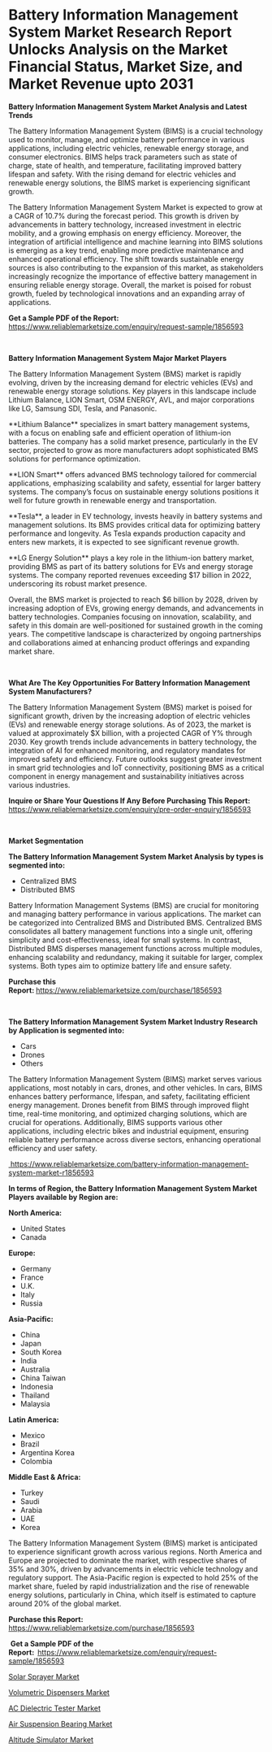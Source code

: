 <p><h1>Battery Information Management System Market Research Report Unlocks Analysis on the Market Financial Status, Market Size, and Market Revenue upto 2031</h1></p><p><strong>Battery Information Management System Market Analysis and Latest Trends</strong></p>
<p><p>The Battery Information Management System (BIMS) is a crucial technology used to monitor, manage, and optimize battery performance in various applications, including electric vehicles, renewable energy storage, and consumer electronics. BIMS helps track parameters such as state of charge, state of health, and temperature, facilitating improved battery lifespan and safety. With the rising demand for electric vehicles and renewable energy solutions, the BIMS market is experiencing significant growth.</p><p>The Battery Information Management System Market is expected to grow at a CAGR of 10.7% during the forecast period. This growth is driven by advancements in battery technology, increased investment in electric mobility, and a growing emphasis on energy efficiency. Moreover, the integration of artificial intelligence and machine learning into BIMS solutions is emerging as a key trend, enabling more predictive maintenance and enhanced operational efficiency. The shift towards sustainable energy sources is also contributing to the expansion of this market, as stakeholders increasingly recognize the importance of effective battery management in ensuring reliable energy storage. Overall, the market is poised for robust growth, fueled by technological innovations and an expanding array of applications.</p></p>
<p><strong>Get a Sample PDF of the Report:&nbsp;</strong> <a href="https://www.reliablemarketsize.com/enquiry/request-sample/1856593?utm_campaign=1592&utm_medium=2&utm_source=Github&utm_content=ia&utm_term=20102024&utm_id=battery-information-management-system">https://www.reliablemarketsize.com/enquiry/request-sample/1856593</a></p>
<p>&nbsp;</p>
<p><strong>Battery Information Management System Major Market Players</strong></p>
<p><p>The Battery Information Management System (BMS) market is rapidly evolving, driven by the increasing demand for electric vehicles (EVs) and renewable energy storage solutions. Key players in this landscape include Lithium Balance, LION Smart, OSM ENERGY, AVL, and major corporations like LG, Samsung SDI, Tesla, and Panasonic.</p><p>**Lithium Balance** specializes in smart battery management systems, with a focus on enabling safe and efficient operation of lithium-ion batteries. The company has a solid market presence, particularly in the EV sector, projected to grow as more manufacturers adopt sophisticated BMS solutions for performance optimization.</p><p>**LION Smart** offers advanced BMS technology tailored for commercial applications, emphasizing scalability and safety, essential for larger battery systems. The company’s focus on sustainable energy solutions positions it well for future growth in renewable energy and transportation.</p><p>**Tesla**, a leader in EV technology, invests heavily in battery systems and management solutions. Its BMS provides critical data for optimizing battery performance and longevity. As Tesla expands production capacity and enters new markets, it is expected to see significant revenue growth.</p><p>**LG Energy Solution** plays a key role in the lithium-ion battery market, providing BMS as part of its battery solutions for EVs and energy storage systems. The company reported revenues exceeding $17 billion in 2022, underscoring its robust market presence.</p><p>Overall, the BMS market is projected to reach $6 billion by 2028, driven by increasing adoption of EVs, growing energy demands, and advancements in battery technologies. Companies focusing on innovation, scalability, and safety in this domain are well-positioned for sustained growth in the coming years. The competitive landscape is characterized by ongoing partnerships and collaborations aimed at enhancing product offerings and expanding market share.</p></p>
<p>&nbsp;</p>
<p><strong>What Are The Key Opportunities For Battery Information Management System Manufacturers?</strong></p>
<p><p>The Battery Information Management System (BMS) market is poised for significant growth, driven by the increasing adoption of electric vehicles (EVs) and renewable energy storage solutions. As of 2023, the market is valued at approximately $X billion, with a projected CAGR of Y% through 2030. Key growth trends include advancements in battery technology, the integration of AI for enhanced monitoring, and regulatory mandates for improved safety and efficiency. Future outlooks suggest greater investment in smart grid technologies and IoT connectivity, positioning BMS as a critical component in energy management and sustainability initiatives across various industries.</p></p>
<p><strong>Inquire or Share Your Questions If Any Before Purchasing This Report:</strong> <a href="https://www.reliablemarketsize.com/enquiry/pre-order-enquiry/1856593?utm_campaign=1592&utm_medium=2&utm_source=Github&utm_content=ia&utm_term=20102024&utm_id=battery-information-management-system">https://www.reliablemarketsize.com/enquiry/pre-order-enquiry/1856593</a></p>
<p>&nbsp;</p>
<p><strong>Market Segmentation</strong></p>
<p><strong>The Battery Information Management System Market Analysis by types is segmented into:</strong></p>
<p><ul><li>Centralized BMS</li><li>Distributed BMS</li></ul></p>
<p><p>Battery Information Management Systems (BMS) are crucial for monitoring and managing battery performance in various applications. The market can be categorized into Centralized BMS and Distributed BMS. Centralized BMS consolidates all battery management functions into a single unit, offering simplicity and cost-effectiveness, ideal for small systems. In contrast, Distributed BMS disperses management functions across multiple modules, enhancing scalability and redundancy, making it suitable for larger, complex systems. Both types aim to optimize battery life and ensure safety.</p></p>
<p><strong>Purchase this Report:&nbsp;</strong><a href="https://www.reliablemarketsize.com/purchase/1856593?utm_campaign=1592&utm_medium=2&utm_source=Github&utm_content=ia&utm_term=20102024&utm_id=battery-information-management-system">https://www.reliablemarketsize.com/purchase/1856593</a></p>
<p>&nbsp;</p>
<p><strong>The Battery Information Management System Market Industry Research by Application is segmented into:</strong></p>
<p><ul><li>Cars</li><li>Drones</li><li>Others</li></ul></p>
<p><p>The Battery Information Management System (BIMS) market serves various applications, most notably in cars, drones, and other vehicles. In cars, BIMS enhances battery performance, lifespan, and safety, facilitating efficient energy management. Drones benefit from BIMS through improved flight time, real-time monitoring, and optimized charging solutions, which are crucial for operations. Additionally, BIMS supports various other applications, including electric bikes and industrial equipment, ensuring reliable battery performance across diverse sectors, enhancing operational efficiency and user safety.</p></p>
<p><a href="https://www.reliablemarketsize.com/battery-information-management-system-market-r1856593?utm_campaign=1592&utm_medium=2&utm_source=Github&utm_content=ia&utm_term=20102024&utm_id=battery-information-management-system">&nbsp;https://www.reliablemarketsize.com/battery-information-management-system-market-r1856593</a></p>
<p><strong>In terms of Region, the Battery Information Management System Market Players available by Region are:</strong></p>
<p>
    <p> <strong> North America: </strong>
        <ul>
            <li>United States</li>
            <li>Canada</li>
        </ul>
        </p> 
    <p> <strong> Europe: </strong>
        <ul>
            <li>Germany</li>
            <li>France</li>
            <li>U.K.</li>
            <li>Italy</li>
            <li>Russia</li>
        </ul>
        </p> 
    <p> <strong> Asia-Pacific: </strong>
        <ul>
            <li>China</li>
            <li>Japan</li>
            <li>South Korea</li>
            <li>India</li>
            <li>Australia</li>
            <li>China Taiwan</li>
            <li>Indonesia</li>
            <li>Thailand</li>
            <li>Malaysia</li>
        </ul>
        </p> 
    <p> <strong> Latin America: </strong>
        <ul>
            <li>Mexico</li>
            <li>Brazil</li>
            <li>Argentina Korea</li>
            <li>Colombia</li>
        </ul>
        </p> 
    <p> <strong> Middle East & Africa: </strong>
        <ul>
            <li>Turkey</li>
            <li>Saudi</li>
            <li>Arabia</li>
            <li>UAE</li>
            <li>Korea</li>
        </ul>
    </p>
    </p>
<p><p>The Battery Information Management System (BIMS) market is anticipated to experience significant growth across various regions. North America and Europe are projected to dominate the market, with respective shares of 35% and 30%, driven by advancements in electric vehicle technology and regulatory support. The Asia-Pacific region is expected to hold 25% of the market share, fueled by rapid industrialization and the rise of renewable energy solutions, particularly in China, which itself is estimated to capture around 20% of the global market.</p></p>
<p><strong>Purchase this Report: </strong><a href="https://www.reliablemarketsize.com/purchase/1856593?utm_campaign=1592&utm_medium=2&utm_source=Github&utm_content=ia&utm_term=20102024&utm_id=battery-information-management-system">https://www.reliablemarketsize.com/purchase/1856593</a></p>
<p>&nbsp;<strong>Get a Sample PDF of the Report:&nbsp;&nbsp;</strong><a href="https://www.reliablemarketsize.com/enquiry/request-sample/1856593?utm_campaign=1592&utm_medium=2&utm_source=Github&utm_content=ia&utm_term=20102024&utm_id=battery-information-management-system">https://www.reliablemarketsize.com/enquiry/request-sample/1856593</a></p>
<p><strong></strong></p>
<p><p><a href="https://www.linkedin.com/pulse/solar-sprayer-market-global-insights-regional-analysis-t1mxe?utm_campaign=1592&utm_medium=2&utm_source=Github&utm_content=ia&utm_term=20102024&utm_id=battery-information-management-system">Solar Sprayer Market</a></p><p><a href="https://issuu.com/reportprime-2/docs/volumetric-dispensers-market-size-2_893b58c39776a0?utm_campaign=1592&utm_medium=2&utm_source=Github&utm_content=ia&utm_term=20102024&utm_id=battery-information-management-system">Volumetric Dispensers Market</a></p><p><a href="https://www.linkedin.com/pulse/global-ac-dielectric-tester-market-opportunities-challenges2024-estke?utm_campaign=1592&utm_medium=2&utm_source=Github&utm_content=ia&utm_term=20102024&utm_id=battery-information-management-system">AC Dielectric Tester Market</a></p><p><a href="https://github.com/FahadAhmed223/Market-Research-Report-List-1/blob/main/air-suspension-bearing-market.md?utm_campaign=1592&utm_medium=2&utm_source=Github&utm_content=ia&utm_term=20102024&utm_id=battery-information-management-system">Air Suspension Bearing Market</a></p><p><a href="https://www.linkedin.com/pulse/altitude-simulator-market-dynamics-application-types-emerging-74eyc?utm_campaign=1592&utm_medium=2&utm_source=Github&utm_content=ia&utm_term=20102024&utm_id=battery-information-management-system">Altitude Simulator Market</a></p></p>